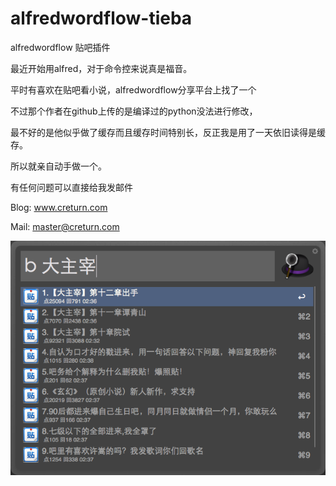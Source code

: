 alfredwordflow-tieba
====================

alfredwordflow 贴吧插件

最近开始用alfred，对于命令控来说真是福音。

平时有喜欢在贴吧看小说，alfredwordflow分享平台上找了一个

不过那个作者在github上传的是编译过的python没法进行修改，

最不好的是他似乎做了缓存而且缓存时间特别长，反正我是用了一天依旧读得是缓存。

所以就亲自动手做一个。

有任何问题可以直接给我发邮件

Blog: www.creturn.com 

Mail: master@creturn.com

![image](https://github.com/creturn/alfredwordflow-tieba/blob/master/pic/1.png?raw=true)
